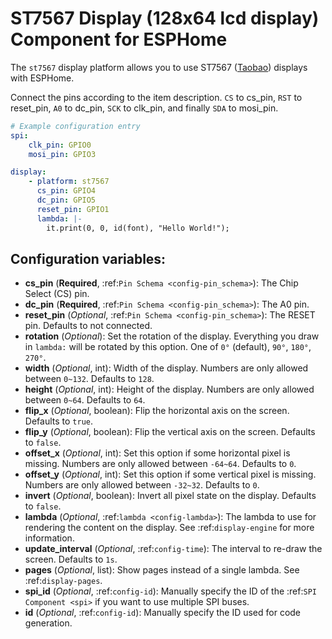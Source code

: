 # ST7567 Display (128x64 lcd display) Component for ESPHome

The ``st7567`` display platform allows you to use
ST7567 ([Taobao](<https://item.taobao.com/item.htm?spm=a21n57.1.0.0.239a523cIT1eXy&id=691384985925&ns=1&abbucket=0#detail>))
displays with ESPHome.

Connect the pins according to the item description. ``CS`` to cs_pin, ``RST`` to reset_pin,  ``A0`` to dc_pin,
``SCK`` to clk_pin, and finally ``SDA`` to mosi_pin.

```yaml
# Example configuration entry
spi:
    clk_pin: GPIO0
    mosi_pin: GPIO3

display:
    - platform: st7567
      cs_pin: GPIO4
      dc_pin: GPIO5
      reset_pin: GPIO1
      lambda: |-
        it.print(0, 0, id(font), "Hello World!");
```

## Configuration variables:

- **cs_pin** (**Required**, :ref:`Pin Schema <config-pin_schema>`): The Chip Select (CS) pin.
- **dc_pin** (**Required**, :ref:`Pin Schema <config-pin_schema>`): The A0 pin.
- **reset_pin** (*Optional*, :ref:`Pin Schema <config-pin_schema>`): The RESET pin. Defaults to not connected.
- **rotation** (*Optional*): Set the rotation of the display. Everything you draw in ``lambda:`` will be rotated
  by this option. One of ``0°`` (default), ``90°``, ``180°``, ``270°``.
- **width** (*Optional*, int): Width of the display. Numbers are only allowed between ``0~132``. Defaults to ``128``.
- **height** (*Optional*, int): Height of the display. Numbers are only allowed between ``0~64``. Defaults to ``64``.
- **flip_x** (*Optional*, boolean): Flip the horizontal axis on the screen. Defaults to ``true``.
- **flip_y** (*Optional*, boolean): Flip the vertical axis on the screen. Defaults to ``false``.
- **offset_x** (*Optional*, int): Set this option if some horizontal pixel is missing. Numbers are only allowed between ``-64~64``. Defaults to ``0``.
- **offset_y** (*Optional*, int): Set this option if some vertical pixel is missing. Numbers are only allowed between ``-32~32``. Defaults to ``0``.
- **invert** (*Optional*, boolean): Invert all pixel state on the display. Defaults to ``false``.
- **lambda** (*Optional*, :ref:`lambda <config-lambda>`): The lambda to use for rendering the content on the display.
  See :ref:`display-engine` for more information.
- **update_interval** (*Optional*, :ref:`config-time`): The interval to re-draw the screen. Defaults to ``1s``.
- **pages** (*Optional*, list): Show pages instead of a single lambda. See :ref:`display-pages`.
- **spi_id** (*Optional*, :ref:`config-id`): Manually specify the ID of the :ref:`SPI Component <spi>` if you want
  to use multiple SPI buses.
- **id** (*Optional*, :ref:`config-id`): Manually specify the ID used for code generation.